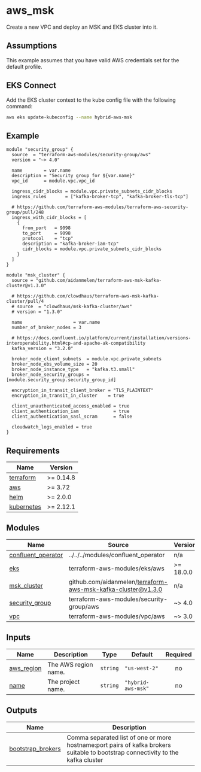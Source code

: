 # aws_msk

Create a new VPC and deploy an MSK and EKS cluster into it.

## Assumptions

This example assumes that you have valid AWS credentials set for the default profile.

## EKS Connect

Add the EKS cluster context to the kube config file with the following command:

```bash
aws eks update-kubeconfig --name hybrid-aws-msk
```

<!-- BEGINNING OF PRE-COMMIT-TERRAFORM DOCS HOOK -->

## Example

```hcl
module "security_group" {
  source  = "terraform-aws-modules/security-group/aws"
  version = "~> 4.0"

  name        = var.name
  description = "Security group for ${var.name}"
  vpc_id      = module.vpc.vpc_id

  ingress_cidr_blocks = module.vpc.private_subnets_cidr_blocks
  ingress_rules       = ["kafka-broker-tcp", "kafka-broker-tls-tcp"]

  # https://github.com/terraform-aws-modules/terraform-aws-security-group/pull/248
  ingress_with_cidr_blocks = [
    {
      from_port   = 9098
      to_port     = 9098
      protocol    = "tcp"
      description = "kafka-broker-iam-tcp"
      cidr_blocks = module.vpc.private_subnets_cidr_blocks
    }
  ]
}

module "msk_cluster" {
  source = "github.com/aidanmelen/terraform-aws-msk-kafka-cluster@v1.3.0"

  # https://github.com/clowdhaus/terraform-aws-msk-kafka-cluster/pull/4
  # source  = "clowdhaus/msk-kafka-cluster/aws"
  # version = "1.3.0"

  name                   = var.name
  number_of_broker_nodes = 3

  # https://docs.confluent.io/platform/current/installation/versions-interoperability.html#cp-and-apache-ak-compatibility
  kafka_version = "3.2.0"

  broker_node_client_subnets  = module.vpc.private_subnets
  broker_node_ebs_volume_size = 20
  broker_node_instance_type   = "kafka.t3.small"
  broker_node_security_groups = [module.security_group.security_group_id]

  encryption_in_transit_client_broker = "TLS_PLAINTEXT"
  encryption_in_transit_in_cluster    = true

  client_unauthenticated_access_enabled = true
  client_authentication_iam             = true
  client_authentication_sasl_scram      = false

  cloudwatch_logs_enabled = true
}
```

## Requirements

| Name | Version |
|------|---------|
| <a name="requirement_terraform"></a> [terraform](#requirement\_terraform) | >= 0.14.8 |
| <a name="requirement_aws"></a> [aws](#requirement\_aws) | >= 3.72 |
| <a name="requirement_helm"></a> [helm](#requirement\_helm) | >= 2.0.0 |
| <a name="requirement_kubernetes"></a> [kubernetes](#requirement\_kubernetes) | >= 2.12.1 |
## Modules

| Name | Source | Version |
|------|--------|---------|
| <a name="module_confluent_operator"></a> [confluent\_operator](#module\_confluent\_operator) | ../../../modules/confluent_operator | n/a |
| <a name="module_eks"></a> [eks](#module\_eks) | terraform-aws-modules/eks/aws | >= 18.0.0 |
| <a name="module_msk_cluster"></a> [msk\_cluster](#module\_msk\_cluster) | github.com/aidanmelen/terraform-aws-msk-kafka-cluster@v1.3.0 | n/a |
| <a name="module_security_group"></a> [security\_group](#module\_security\_group) | terraform-aws-modules/security-group/aws | ~> 4.0 |
| <a name="module_vpc"></a> [vpc](#module\_vpc) | terraform-aws-modules/vpc/aws | ~> 3.0 |
## Inputs

| Name | Description | Type | Default | Required |
|------|-------------|------|---------|:--------:|
| <a name="input_aws_region"></a> [aws\_region](#input\_aws\_region) | The AWS region name. | `string` | `"us-west-2"` | no |
| <a name="input_name"></a> [name](#input\_name) | The project name. | `string` | `"hybrid-aws-msk"` | no |
## Outputs

| Name | Description |
|------|-------------|
| <a name="output_bootstrap_brokers"></a> [bootstrap\_brokers](#output\_bootstrap\_brokers) | Comma separated list of one or more hostname:port pairs of kafka brokers suitable to bootstrap connectivity to the kafka cluster |
<!-- END OF PRE-COMMIT-TERRAFORM DOCS HOOK -->
